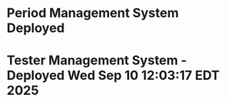 # Period Management System Deployed
# Tester Management System - Deployed Wed Sep 10 12:03:17 EDT 2025
